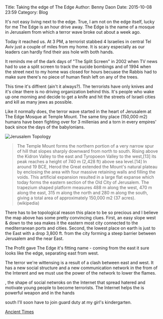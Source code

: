 Title: Taking the edge of The Edge
Author: Benny Daon
Date: 2015-10-08 23:59
Category: Blog

It's not easy living next to the edge.  True, I am not on the edge itself,
lucky for me The Edge is an hour drive away.  The Edge is the name of a mosque
in Jerusalem from which a terror wave broke out about a week ago.

Today it reached us.  At 3 PM, a terrorist stabbed 4 Israelies in
central Tel Aviv just a couple of miles from my home.  It is scary especially as
our leaders can hardly find their ass hole with both hands.

It reminds me of the dark days of "The Split Screen" in 2002
when TV news had to use a split screen to track the sucide bombings and
of 1994 when the street next to my home was closed for hours becuase the Rabbis
had to make sure there's no piece of human flesh left on any of the trees.

This time it's diffrent (ain't it always?).  The terrorists have only knives
and it's clear there is no driving organization behind this. It's people who
wake up one morning and decide to get a knife and hit the streets of
Israeli cities and kill as many jews as possible.

Like it normally does, the terror wave started in the heart of Jerusalem at
The Edge Mosque at Temple Mount.  The same tiny place (150,000 m2) humans
have been fighting over for 3 millenias and a torn in every empires' back since
the days of the babylonians.


![Jerusalem Topology](http://geographyeducationdotorg.files.wordpress.com/2013/06/holylandelevation.jpg?w=593&h=466)

> The Temple Mount forms the northern portion of a very narrow spur of hill that
> slopes sharply downward from north to south. Rising above the Kidron Valley to
> the east and Tyropoeon Valley to the west,[13] its peak reaches a height of 740
> m (2,428 ft) above sea level.[14] In around 19 BCE, Herod the Great extended the
> Mount's natural plateau by enclosing the area with four massive retaining walls
> and filling the voids. This artificial expansion resulted in a large flat
> expanse which today forms the eastern section of the Old City of Jerusalem. The
> trapezium shaped platform measures 488 m along the west, 470 m along the east,
> 315 m along the north and 280 m along the south, giving a total area
> of approximately 150,000 m2 (37 acres). (wikipedia)

There has to be topological reason this place to be so precious and I believe
the map above has some pretty convincing clues. First, an easy slope west & down
to the sea makes it the eastern most city connected to the mediterranean ports and cities.
Second, the lowest place on earth is just to the East with a drop 3,800 ft. from the city
forming a steep barrier between Jerusalem and the near East.

The Profit gave The Edge it's fitting name - coming from the east it sure
looks like the edge, separating east from west.

The terror we're wittensing is a result of a clash between east and west.
It has a new social structure and a new communication network in the from of
the Interent and we must use the power of the network to lower the flames.


, the shape of social netwroks on the Internet that
spread hatered and motivate young people to become terrorists.
The Internet helps the is powerful weapon and in the hands 


south I'll soon have to join guard duty at my girl's kindergarten.


[Ancient Times](http://www.generationword.com/jerusalem101/17-millo-jebusite-wall.html)
